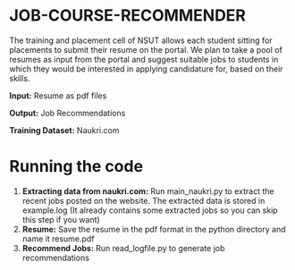 # JOB-COURSE-RECOMMENDER
The training and placement cell of NSUT allows each student sitting for placements to submit their resume on the portal. We plan to take a pool of resumes as input from the portal and suggest suitable jobs to students in which they would be interested in applying candidature for, based on their skills.

**Input:** Resume as pdf files

**Output:** Job Recommendations

**Training Dataset:** Naukri.com

# Running the code
1) **Extracting data from naukri.com:** Run main_naukri.py to extract the recent jobs posted on the website. The extracted data is stored in example.log (It already contains some extracted jobs so you can skip this step if you want)
2) **Resume:** Save the resume in the pdf format in the python directory and name it resume.pdf
3) **Recommend Jobs:** Run read_logfile.py to generate job recommendations
